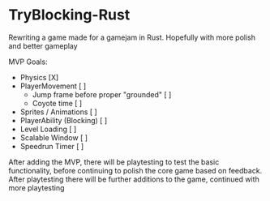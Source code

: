 # TryBlocking-Rust

Rewriting a game made for a gamejam in Rust.
Hopefully with more polish and better gameplay

MVP Goals:

- Physics [X]
- PlayerMovement [ ]
  - Jump frame before proper "grounded" [ ]
  - Coyote time [ ]
- Sprites / Animations [ ]
- PlayerAbility (Blocking) [ ]
- Level Loading [ ]
- Scalable Window [ ]
- Speedrun Timer [ ]

After adding the MVP, there will be playtesting to test the basic
functionality, before continuing to polish the core game based on feedback.
After playtesting there will be further additions to the game, continued with more playtesting
